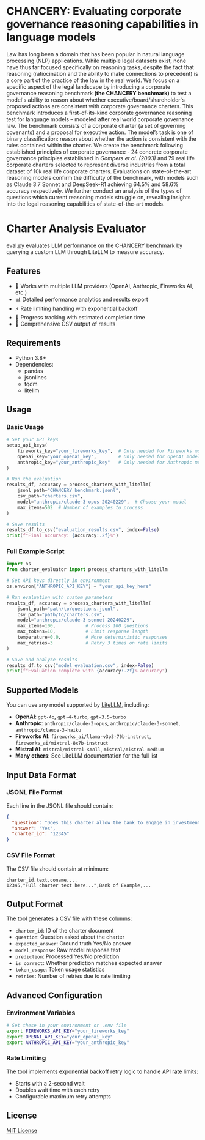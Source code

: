 # CHANCERY: Evaluating corporate governance reasoning capabilities in language models

Law has long been a domain that has been popular in natural language processing (NLP) applications. While multiple legal datasets exist, none have thus far focused specifically on reasoning tasks, despite the fact that reasoning (ratiocination and the ability to make connections to precedent) is a core part of the practice of the law in the real world. We focus on a specific aspect of the legal landscape by introducing a corporate governance reasoning benchmark **(the CHANCERY benchmark)** to test a model's ability to reason about whether executive/board/shareholder's proposed actions are consistent with corporate governance charters. This benchmark introduces a first-of-its-kind corporate governance reasoning test for language models – modeled after real world corporate governance law. The benchmark consists of a corporate charter (a set of governing covenants) and a proposal for executive action. The model’s task is one of binary classification: reason about whether the action is consistent with the rules contained within the charter. We create the benchmark following established principles of corporate governance - 24 concrete corporate governance principles established in *Gompers et al. (2003)* and 79 real life corporate charters selected to represent diverse industries from a total dataset of 10k real life corporate charters. Evaluations on state-of-the-art reasoning models confirm the difficulty of the benchmark, with models such as Claude 3.7 Sonnet and DeepSeek-R1 achieving 64.5\% and 58.6\%  accuracy respectively. We further conduct an analysis of the types of questions which current reasoning models struggle on, revealing insights into the legal reasoning capabilities of state-of-the-art models.


# Charter Analysis Evaluator

eval.py evaluates LLM performance on the CHANCERY benchmark by querying a custom LLM through LiteLLM to measure accuracy.

## Features

- 🤖 Works with multiple LLM providers (OpenAI, Anthropic, Fireworks AI, etc.)
- 📊 Detailed performance analytics and results export
- ⚡ Rate limiting handling with exponential backoff
- 🔄 Progress tracking with estimated completion time
- 📝 Comprehensive CSV output of results

## Requirements

- Python 3.8+
- Dependencies:
  - pandas
  - jsonlines
  - tqdm
  - litellm

## Usage

### Basic Usage

```python
# Set your API keys
setup_api_keys(
    fireworks_key="your_fireworks_key",  # Only needed for Fireworks models
    openai_key="your_openai_key",        # Only needed for OpenAI models
    anthropic_key="your_anthropic_key"   # Only needed for Anthropic models
)

# Run the evaluation
results_df, accuracy = process_charters_with_litellm(
    jsonl_path="CHANCERY benchmark.jsonl",
    csv_path="charters.csv",
    model="anthropic/claude-3-opus-20240229",  # Choose your model
    max_items=502  # Number of examples to process
)

# Save results
results_df.to_csv("evaluation_results.csv", index=False)
print(f"Final accuracy: {accuracy:.2f}%")
```

### Full Example Script

```python
import os
from charter_evaluator import process_charters_with_litellm

# Set API keys directly in environment
os.environ["ANTHROPIC_API_KEY"] = "your_api_key_here"

# Run evaluation with custom parameters
results_df, accuracy = process_charters_with_litellm(
    jsonl_path="path/to/questions.jsonl",
    csv_path="path/to/charters.csv",
    model="anthropic/claude-3-sonnet-20240229",
    max_items=100,           # Process 100 questions
    max_tokens=10,           # Limit response length
    temperature=0.0,         # More deterministic responses
    max_retries=3            # Retry 3 times on rate limits
)

# Save and analyze results
results_df.to_csv("model_evaluation.csv", index=False)
print(f"Evaluation complete with {accuracy:.2f}% accuracy")
```

## Supported Models

You can use any model supported by [LiteLLM](https://github.com/BerriAI/litellm#supported-providers), including:

- **OpenAI**: `gpt-4o`, `gpt-4-turbo`, `gpt-3.5-turbo`
- **Anthropic**: `anthropic/claude-3-opus`, `anthropic/claude-3-sonnet`, `anthropic/claude-3-haiku`
- **Fireworks AI**: `fireworks_ai/llama-v3p3-70b-instruct`, `fireworks_ai/mixtral-8x7b-instruct`
- **Mistral AI**: `mistral/mistral-small`, `mistral/mistral-medium`
- **Many others**: See LiteLLM documentation for the full list

## Input Data Format

### JSONL File Format
Each line in the JSONL file should contain:
```json
{
  "question": "Does this charter allow the bank to engage in investment banking?",
  "answer": "Yes",
  "charter_id": "12345"
}
```

### CSV File Format
The CSV file should contain at minimum:
```
charter_id,text,coname,...
12345,"Full charter text here...",Bank of Example,...
```

## Output Format

The tool generates a CSV file with these columns:

- `charter_id`: ID of the charter document
- `question`: Question asked about the charter
- `expected_answer`: Ground truth Yes/No answer
- `model_response`: Raw model response text
- `prediction`: Processed Yes/No prediction
- `is_correct`: Whether prediction matches expected answer
- `token_usage`: Token usage statistics
- `retries`: Number of retries due to rate limiting

## Advanced Configuration

### Environment Variables

```bash
# Set these in your environment or .env file
export FIREWORKS_API_KEY="your_fireworks_key"
export OPENAI_API_KEY="your_openai_key"
export ANTHROPIC_API_KEY="your_anthropic_key"
```

### Rate Limiting

The tool implements exponential backoff retry logic to handle API rate limits:
- Starts with a 2-second wait
- Doubles wait time with each retry
- Configurable maximum retry attempts

## License

[MIT License](LICENSE)

